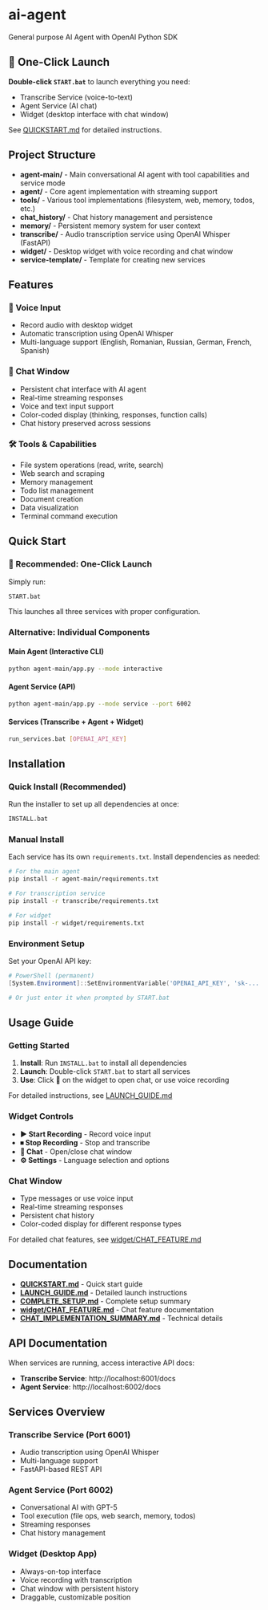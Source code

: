 # ai-agent
General purpose AI Agent with OpenAI Python SDK

## 🚀 One-Click Launch

**Double-click `START.bat`** to launch everything you need:
- Transcribe Service (voice-to-text)
- Agent Service (AI chat)
- Widget (desktop interface with chat window)

See [QUICKSTART.md](QUICKSTART.md) for detailed instructions.

## Project Structure

- **agent-main/** - Main conversational AI agent with tool capabilities and service mode
- **agent/** - Core agent implementation with streaming support
- **tools/** - Various tool implementations (filesystem, web, memory, todos, etc.)
- **chat_history/** - Chat history management and persistence
- **memory/** - Persistent memory system for user context
- **transcribe/** - Audio transcription service using OpenAI Whisper (FastAPI)
- **widget/** - Desktop widget with voice recording and chat window
- **service-template/** - Template for creating new services

## Features

### 🎤 Voice Input
- Record audio with desktop widget
- Automatic transcription using OpenAI Whisper
- Multi-language support (English, Romanian, Russian, German, French, Spanish)

### 💬 Chat Window
- Persistent chat interface with AI agent
- Real-time streaming responses
- Voice and text input support
- Color-coded display (thinking, responses, function calls)
- Chat history preserved across sessions

### 🛠️ Tools & Capabilities
- File system operations (read, write, search)
- Web search and scraping
- Memory management
- Todo list management
- Document creation
- Data visualization
- Terminal command execution

## Quick Start

### 🎯 Recommended: One-Click Launch

Simply run:
```bash
START.bat
```

This launches all three services with proper configuration.

### Alternative: Individual Components

#### Main Agent (Interactive CLI)
```bash
python agent-main/app.py --mode interactive
```

#### Agent Service (API)
```bash
python agent-main/app.py --mode service --port 6002
```

#### Services (Transcribe + Agent + Widget)
```bash
run_services.bat [OPENAI_API_KEY]
```

## Installation

### Quick Install (Recommended)

Run the installer to set up all dependencies at once:
```bash
INSTALL.bat
```

### Manual Install

Each service has its own `requirements.txt`. Install dependencies as needed:

```bash
# For the main agent
pip install -r agent-main/requirements.txt

# For transcription service
pip install -r transcribe/requirements.txt

# For widget
pip install -r widget/requirements.txt
```

### Environment Setup

Set your OpenAI API key:
```powershell
# PowerShell (permanent)
[System.Environment]::SetEnvironmentVariable('OPENAI_API_KEY', 'sk-...', 'User')

# Or just enter it when prompted by START.bat
```

## Usage Guide

### Getting Started
1. **Install**: Run `INSTALL.bat` to install all dependencies
2. **Launch**: Double-click `START.bat` to start all services
3. **Use**: Click 💬 on the widget to open chat, or use voice recording

For detailed instructions, see [LAUNCH_GUIDE.md](LAUNCH_GUIDE.md)

### Widget Controls
- **▶ Start Recording** - Record voice input
- **⏹ Stop Recording** - Stop and transcribe
- **💬 Chat** - Open/close chat window
- **⚙ Settings** - Language selection and options

### Chat Window
- Type messages or use voice input
- Real-time streaming responses
- Persistent chat history
- Color-coded display for different response types

For detailed chat features, see [widget/CHAT_FEATURE.md](widget/CHAT_FEATURE.md)

## Documentation

- **[QUICKSTART.md](QUICKSTART.md)** - Quick start guide
- **[LAUNCH_GUIDE.md](LAUNCH_GUIDE.md)** - Detailed launch instructions
- **[COMPLETE_SETUP.md](COMPLETE_SETUP.md)** - Complete setup summary
- **[widget/CHAT_FEATURE.md](widget/CHAT_FEATURE.md)** - Chat feature documentation
- **[CHAT_IMPLEMENTATION_SUMMARY.md](CHAT_IMPLEMENTATION_SUMMARY.md)** - Technical details

## API Documentation

When services are running, access interactive API docs:
- **Transcribe Service**: http://localhost:6001/docs
- **Agent Service**: http://localhost:6002/docs

## Services Overview

### Transcribe Service (Port 6001)
- Audio transcription using OpenAI Whisper
- Multi-language support
- FastAPI-based REST API

### Agent Service (Port 6002)
- Conversational AI with GPT-5
- Tool execution (file ops, web search, memory, todos)
- Streaming responses
- Chat history management

### Widget (Desktop App)
- Always-on-top interface
- Voice recording with transcription
- Chat window with persistent history
- Draggable, customizable position
